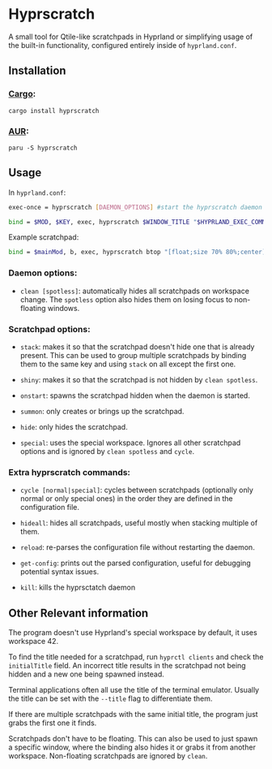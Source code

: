 # Hyprscratch
A small tool for Qtile-like scratchpads in Hyprland or simplifying usage of the built-in functionality, configured entirely inside of `hyprland.conf`.

## Installation
### [Cargo](https://crates.io/crates/hyprscratch):

```
cargo install hyprscratch
```
### [AUR](https://aur.archlinux.org/packages/hyprscratch):
```
paru -S hyprscratch
```

## Usage
In `hyprland.conf`:

```bash
exec-once = hyprscratch [DAEMON_OPTIONS] #start the hyprscratch daemon

bind = $MOD, $KEY, exec, hyprscratch $WINDOW_TITLE "$HYPRLAND_EXEC_COMMAND" [SCRATCHPAD_OPTIONS] #configure scratchpads
```

Example scratchpad:

```bash
bind = $mainMod, b, exec, hyprscratch btop "[float;size 70% 80%;center] alacritty --title btop -e btop" onstart
```

### Daemon options:

* `clean [spotless]`: automatically hides all scratchpads on workspace change. The `spotless` option also hides them on losing focus to non-floating windows.

### Scratchpad options:

* `stack`: makes it so that the scratchpad doesn't hide one that is already present. This can be used to group multiple scratchpads by binding them to the same key and using `stack` on all except the first one. 

* `shiny`: makes it so that the scratchpad is not hidden by `clean spotless`.

* `onstart`: spawns the scratchpad hidden when the daemon is started.

* `summon`: only creates or brings up the scratchpad.

* `hide`: only hides the scratchpad.

* `special`: uses the special workspace. Ignores all other scratchpad options and is ignored by `clean spotless` and `cycle`.

### Extra hyprscratch commands:

* `cycle [normal|special]`: cycles between scratchpads (optionally only normal or only special ones) in the order they are defined in the configuration file.

* `hideall`: hides all scratchpads, useful mostly when stacking multiple of them.

* `reload`: re-parses the configuration file without restarting the daemon.

* `get-config`: prints out the parsed configuration, useful for debugging potential syntax issues.

* `kill`: kills the hyprsctatch daemon

## Other Relevant information
The program doesn't use Hyprland's special workspace by default, it uses workspace 42.

To find the title needed for a scratchpad, run `hyprctl clients` and check the `initialTitle` field. An incorrect title results in the scratchpad not being hidden and a new one being spawned instead.

Terminal applications often all use the title of the terminal emulator. Usually the title can be set with the `--title` flag to differentiate them.

If there are multiple scratchpads with the same initial title, the program just grabs the first one it finds.

Scratchpads don't have to be floating. This can also be used to just spawn a specific window, where the binding also hides it or grabs it from another workspace. Non-floating scratchpads are ignored by `clean`.
